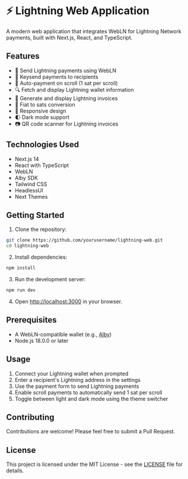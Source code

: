 # ⚡ Lightning Web Application

A modern web application that integrates WebLN for Lightning Network payments, built with Next.js, React, and TypeScript.

## Features

- 💸 Send Lightning payments using WebLN
- 🔄 Keysend payments to recipients
- 📜 Auto-payment on scroll (1 sat per scroll)
- 🔍 Fetch and display Lightning wallet information
- 📝 Generate and display Lightning invoices
- 💱 Fiat to sats conversion
- 📱 Responsive design
- 🌓 Dark mode support
- 📷 QR code scanner for Lightning invoices

## Technologies Used

- Next.js 14
- React with TypeScript
- WebLN
- Alby SDK
- Tailwind CSS
- HeadlessUI
- Next Themes

## Getting Started

1. Clone the repository:

```bash
git clone https://github.com/yourusername/lightning-web.git
cd lightning-web
```

2. Install dependencies:

```bash
npm install
```

3. Run the development server:

```bash
npm run dev
```

4. Open [http://localhost:3000](http://localhost:3000) in your browser.

## Prerequisites

- A WebLN-compatible wallet (e.g., [Alby](https://getalby.com/))
- Node.js 18.0.0 or later

## Usage

1. Connect your Lightning wallet when prompted
2. Enter a recipient's Lightning address in the settings
3. Use the payment form to send Lightning payments
4. Enable scroll payments to automatically send 1 sat per scroll
5. Toggle between light and dark mode using the theme switcher

## Contributing

Contributions are welcome! Please feel free to submit a Pull Request.

## License

This project is licensed under the MIT License - see the [LICENSE](LICENSE) file for details.
